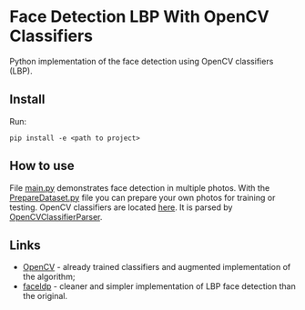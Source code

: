 # Face Detection LBP With OpenCV Classifiers

Python implementation of the face detection using OpenCV classifiers (LBP).


## Install

Run:

    pip install -e <path to project>

## How to use

File [main.py](https://github.com/MatveyMelnikov/FaceDetectionLBPWithOpenCVClassifiers/blob/master/main.py) demonstrates face detection in multiple photos.
With the [PrepareDataset.py](https://github.com/MatveyMelnikov/FaceDetectionLBPWithOpenCVClassifiers/blob/master/PrepareDataset.py) file you can prepare your own photos for training or testing. OpenCV classifiers are located [here](https://github.com/MatveyMelnikov/FaceDetectionLBPWithOpenCVClassifiers/blob/master/classifiers). It is parsed by [OpenCVClassifierParser](https://github.com/MatveyMelnikov/FaceDetectionLBPWithOpenCVClassifiers/blob/master/OpenCVClassifierParser.py).


## Links
* [OpenCV](https://github.com/opencv/opencv) - already trained classifiers and augmented implementation of the algorithm;
* [faceldp](https://github.com/ek9852/faceldp) - cleaner and simpler implementation of LBP face detection than the original.
